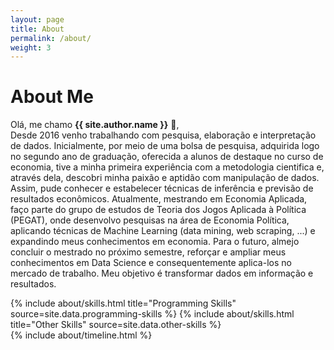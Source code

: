 ```yaml
---
layout: page
title: About
permalink: /about/
weight: 3
---
```


# **About Me**

Olá, me chamo **{{ site.author.name }}** :wave:,<br>
Desde 2016 venho trabalhando com pesquisa, elaboração e interpretação de dados. Inicialmente, por meio de uma bolsa de pesquisa, adquirida logo no segundo ano de graduação, oferecida a alunos de destaque no curso de economia, tive a minha primeira experiência com a metodologia cientifica e, através dela, descobri minha paixão e aptidão com manipulação de dados. Assim, pude conhecer e estabelecer técnicas de inferência e previsão de resultados econômicos.
Atualmente, mestrando em Economia Aplicada, faço parte do grupo de estudos de Teoria dos Jogos Aplicada à Política (PEGAT), onde desenvolvo pesquisas na área de Economia Política, aplicando técnicas de Machine Learning (data mining, web scraping, ...) e expandindo meus conhecimentos em economia.
Para o futuro, almejo concluir o mestrado no próximo semestre, reforçar e ampliar meus conhecimentos em Data Science e consequentemente aplica-los no mercado de trabalho. Meu objetivo é transformar dados em informação e resultados.


<div class="row">
{% include about/skills.html title="Programming Skills" source=site.data.programming-skills %}
{% include about/skills.html title="Other Skills" source=site.data.other-skills %}
</div>

<div class="row">
{% include about/timeline.html %}
</div>
